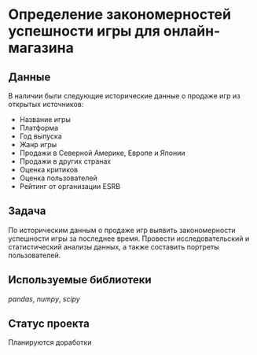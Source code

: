 # Определение закономерностей успешности игры для онлайн-магазина


## Данные

В наличии были следующие исторические данные о продаже игр из открытых источников:
- Название игры
- Платформа
- Год выпуска
- Жанр игры
- Продажи в Северной Америке, Европе и Японии
- Продажи в других странах
- Оценка критиков
- Оценка пользователей
- Рейтинг от организации ESRB

## Задача

По историческим данным о продаже игр выявить закономерности успешности игры за последнее время. Провести исследовательский и статистический анализы данных, а также составить портреты пользователей.

## Используемые библиотеки
*pandas*, *numpy*, *scipy*

## Статус проекта
Планируются доработки
